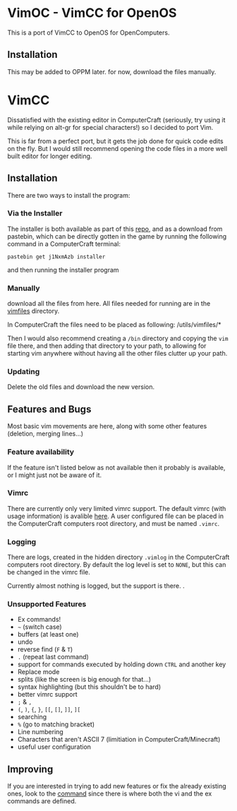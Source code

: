 # VimOC - VimCC for OpenOS

This is a port of VimCC to OpenOS for OpenComputers.

## Installation
This may be added to OPPM later. for now, download the files manually.

# VimCC
Dissatisfied with the existing editor in ComputerCraft (seriously, try using it
while relying on alt-gr for special characters!) so I decided to port Vim.

This is far from a perfect port, but it gets the job done for quick code edits
on the fly. But I would still recommend opening the code files in a more well
built editor for longer editing.

## Installation
There are two ways to install the program:
### Via the Installer
The installer is both available as part of this [repo](./installer),
and as a download from pastebin, which can be directly gotten in the game by
running the following command in a ComputerCraft terminal:

	pastebin get j1NxmAzb installer

and then running the installer program

### Manually
download all the files from here.
All files needed for running are in the [vimfiles](./vimfiles) directory.

In ComputerCraft the files need to be placed as following:
	/utils/vimfiles/*

Then I would also recommend creating a `/bin` directory and copying the `vim`
file there, and then adding that directory to your path, to allowing for
starting vim anywhere without having all the other files clutter up your path.

### Updating
Delete the old files and download the new version.

## Features and Bugs
Most basic vim movements are here, along with some other features (deletion,
merging lines...)

### Feature availability
If the feature isn't listed below as not available then it probably is available,
or I might just not be aware of it.

### Vimrc
There are currently only very limited vimrc support. The default vimrc (with
usage information) is avalible [here](./vimfiles/vimrcDefault). A user
configured file can be placed in the ComputerCraft computers root directory, and
must be named `.vimrc`.

### Logging
There are logs, created in the hidden directory `.vimlog` in the ComputerCraft
computers root directory. By default the log level is set to `NONE`, but this
can be changed in the vimrc file.

Currently almost nothing is logged, but the support is there.
.
### Unsupported Features
- Ex commands!
- `~` (switch case)
- buffers (at least one)
- undo
- reverse find (`F` & `T`)
- `.` (repeat last command)
- support for commands executed by holding down `CTRL` and another key
- Replace mode
- splits (like the screen is big enough for that...)
- syntax highlighting (but this shouldn't be to hard)
- better vimrc support
- `;` & `,`
- `(`, `)`, `{`, `}`, `[[`, `[]`, `]]`, `][`
- searching
- `%` (go to matching bracket)
- Line numbering
- Characters that aren't ASCII 7 (limitiation in ComputerCraft/Minecraft)
- useful user configuration

## Improving
If you are interested in trying to add new features or fix the already existing
ones, look to the [command](./vimfiles/command) since there is where both the vi
and the ex commands are defined.
